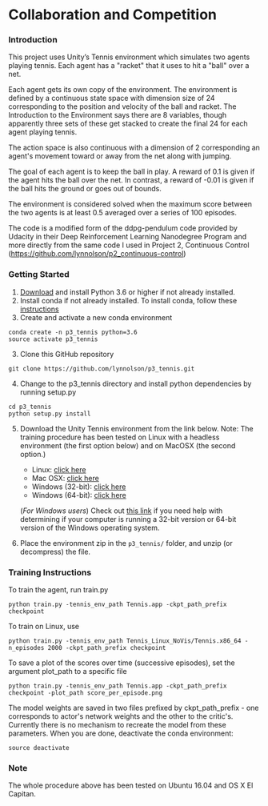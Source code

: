# Collaboration and Competition 

### Introduction

This project uses Unity’s Tennis environment which simulates two agents playing tennis.  Each agent has a "racket" that it uses to hit a "ball" over a net.

Each agent gets its own copy of the environment. The environment is defined by a continuous state space with dimension size of 24 corresponding to the position and velocity of the ball and racket.  The Introduction to the Environment says there are 8 variables, though apparently three sets of these get stacked to create the final 24 for each agent playing tennis.

The action space is also continuous with a dimension of 2 corresponding an agent's movement toward or away from the net along with jumping.

The goal of each agent is to keep the ball in play.  A reward of 0.1 is given if the agent hits the ball over the net.  In contrast, a reward of -0.01 is given if the ball hits the ground or goes out of bounds.

The environment is considered solved when the maximum score between the two agents is at least 0.5 averaged over a series of 100 episodes.

The code is a modified form of the ddpg-pendulum code provided by Udacity in their Deep Reinforcement Learning Nanodegree Program and more directly from the same code I used in Project 2, Continuous Control (https://github.com/lynnolson/p2_continuous-control)

### Getting Started
1. [Download](https://www.python.org/downloads/) and install Python 3.6 or higher if not already installed.
2. Install conda if not already installed.  To install conda, follow these [instructions](https://conda.io/docs/user-guide/install/index.html)
3. Create and activate a new conda environment
```
conda create -n p3_tennis python=3.6
source activate p3_tennis
```
3. Clone this GitHub repository
```
git clone https://github.com/lynnolson/p3_tennis.git
```
4. Change to the p3_tennis directory and install python dependencies by running setup.py
```
cd p3_tennis
python setup.py install
```
5. Download the Unity Tennis environment from the link below.  Note: The training procedure has been tested on Linux with a headless environment (the first option below) and on MacOSX (the second option.)
    - Linux: [click here](https://s3-us-west-1.amazonaws.com/udacity-drlnd/P3/Tennis/Tennis_Linux_NoVis.zip)
    - Mac OSX: [click here](https://s3-us-west-1.amazonaws.com/udacity-drlnd/P3/Tennis/Tennis.app.zip)
    - Windows (32-bit): [click here](https://s3-us-west-1.amazonaws.com/udacity-drlnd/P3/Tennis/Tennis_Windows_x86.zip)
    - Windows (64-bit): [click here](https://s3-us-west-1.amazonaws.com/udacity-drlnd/P3/Tennis/Tennis_Windows_x86_64.zip)

    (_For Windows users_) Check out [this link](https://support.microsoft.com/en-us/help/827218/how-to-determine-whether-a-computer-is-running-a-32-bit-version-or-64) if you need help with determining if your computer is running a 32-bit version or 64-bit version of the Windows operating system.

6. Place the environment zip in the `p3_tennis/` folder, and unzip (or decompress) the file.

### Training Instructions

To train the agent, run train.py

```
python train.py -tennis_env_path Tennis.app -ckpt_path_prefix checkpoint
```

To train on Linux, use

```
python train.py -tennis_env_path Tennis_Linux_NoVis/Tennis.x86_64 -n_episodes 2000 -ckpt_path_prefix checkpoint
```

To save a plot of the scores over time (successive episodes), set the argument plot_path to a specific file

```
python train.py -tennis_env_path Tennis.app -ckpt_path_prefix checkpoint -plot_path score_per_episode.png
```
The model weights are saved in two files prefixed by ckpt_path_prefix - one corresponds to actor's network weights and the other to the critic's.  Currently there is no mechanism to recreate the model from these parameters.
When you are done, deactivate the conda environment:
```
source deactivate
```
### Note
The whole procedure above has been tested on Ubuntu 16.04 and OS X El Capitan.
